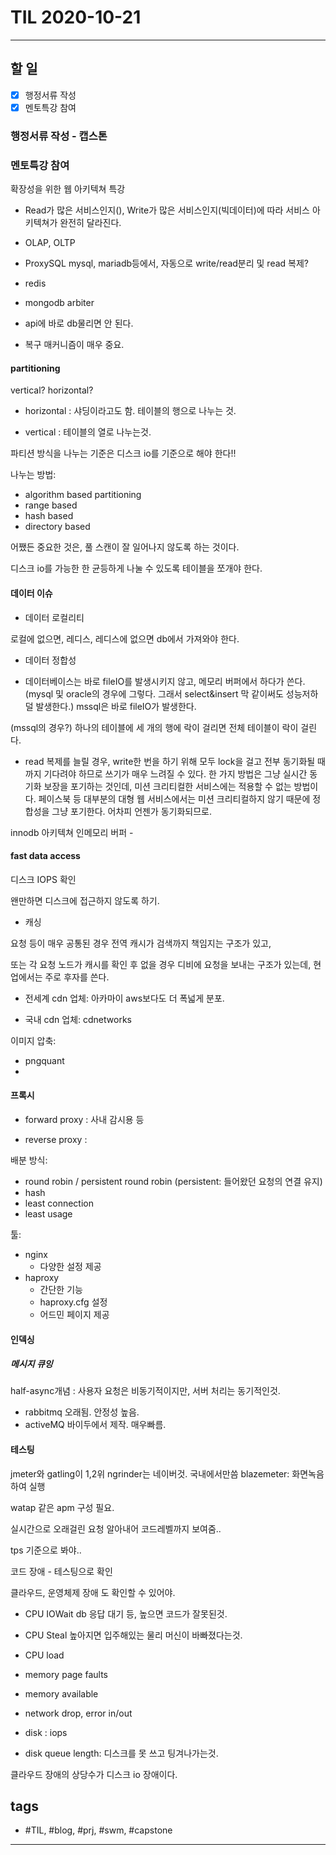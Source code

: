 # TIL 2020-10-21

--------------------------

## 할 일
- [x] 행정서류 작성
- [x] 멘토특강 참여

### 행정서류 작성 - 캡스톤

### 멘토특강 참여

확장성을 위한 웹 아키텍쳐 특강

- Read가 많은 서비스인지(), Write가 많은 서비스인지(빅데이터)에 따라 서비스 아키텍쳐가 완전히 달라진다.

- OLAP, OLTP


- ProxySQL
mysql, mariadb등에서, 자동으로 write/read분리 및 read 복제?

- redis

- mongodb arbiter

- api에 바로 db물리면 안 된다.

- 복구 매커니즘이 매우 중요.

#### partitioning

vertical? horizontal?

- horizontal : 샤딩이라고도 함.
테이블의 행으로 나누는 것.

- vertical :
테이블의 열로 나누는것.

파티션 방식을 나누는 기준은 디스크 io를 기준으로 해야 한다!!

나누는 방법:

- algorithm based partitioning
- range based
- hash based
- directory based

어쨌든 중요한 것은, 풀 스캔이 잘 일어나지 않도록 하는 것이다.

디스크 io를 가능한 한 균등하게 나눌 수 있도록 테이블을 쪼개야 한다.


#### 데이터 이슈

- 데이터 로컬리티

로컬에 없으면, 레디스, 레디스에 없으면 db에서 가져와야 한다.

- 데이터 정합성


- 데이터베이스는 바로 fileIO를 발생시키지 않고, 메모리 버퍼에서 하다가 쓴다. (mysql 및 oracle의 경우에 그렇다. 그래서 select&insert 막 같이써도 성능저하 덜 발생한다.) mssql은 바로 fileIO가 발생한다.

(mssql의 경우?) 하나의 테이블에 세 개의 행에 락이 걸리면 전체 테이블이 락이 걸린다.

- read 복제를 늘릴 경우, write한 번을 하기 위해 모두 lock을 걸고 전부 동기화될 때까지 기다려야 하므로 쓰기가 매우 느려질 수 있다. 한 가지 방법은 그냥 실시간 동기화 보장을 포기하는 것인데, 미션 크리티컬한 서비스에는 적용할 수 없는 방법이다. 페이스북 등 대부분의 대형 웹 서비스에서는 미션 크리티컬하지 않기 때문에 정합성을 그냥 포기한다. 어차피 언젠가 동기화되므로.




innodb 아키텍쳐 인메모리 버퍼 - 



#### fast data access

디스크 IOPS 확인

왠만하면 디스크에 접근하지 않도록 하기.


- 캐싱


요청 등이 매우 공통된 경우 전역 캐시가 검색까지 책임지는 구조가 있고,

또는 각 요청 노드가 캐시를 확인 후 없을 경우 디비에 요청을 보내는 구조가 있는데, 현업에서는 주로 후자를 쓴다.


- 전세계 cdn 업체: 아카마이
aws보다도 더 폭넓게 분포.

- 국내 cdn 업체: cdnetworks



이미지 압축:

- pngquant
- 



#### 프록시

- forward proxy : 사내 감시용 등

- reverse proxy : 

배분 방식: 
  - round robin / persistent round robin
  (persistent: 들어왔던 요청의 연결 유지)
  - hash
  - least connection
  - least usage


툴:
- nginx
  - 다양한 설정 제공
- haproxy
  - 간단한 기능
  - haproxy.cfg 설정
  - 어드민 페이지 제공


#### 인덱싱



##### 메시지 큐잉

half-async개념
: 사용자 요청은 비동기적이지만, 서버 처리는 동기적인것.

- rabbitmq
 오래됨. 안정성 높음.
- activeMQ
 바이두에서 제작. 매우빠름.




#### 테스팅

jmeter와 gatling이 1,2위
ngrinder는 네이버것. 국내에서만씀
blazemeter: 화면녹음하여 실행

watap 같은 apm 구성 필요.

실시간으로 오래걸린 요청 알아내어 코드레벨까지 보여줌..

tps 기준으로 봐야..



코드 장애 - 테스팅으로 확인

클라우드, 운영체제 장애 도 확인할 수 있어야.

- CPU IOWait
    db 응답 대기 등, 높으면 코드가 잘못된것.

- CPU Steal
    높아지면 입주해있는 물리 머신이 바빠졌다는것.

- CPU load
    

- memory page faults

- memory available

- network drop, error in/out

- disk : iops
- disk queue length: 디스크를 못 쓰고 팅겨나가는것.

클라우드 장애의 상당수가 디스크 io 장애이다.

    









## tags
- \#TIL, \#blog, \#prj, \#swm, \#capstone

--------------------------